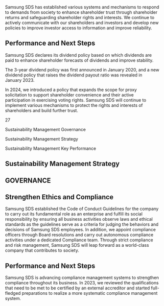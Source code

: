 Samsung SDS has established various systems and mechanisms to respond to demands from society to enhance shareholder trust through shareholder returns and safeguarding shareholder rights and interests. We continue to actively communicate with our shareholders and investors and develop new policies to improve investor access to information and improve reliability.

## **Performance and Next Steps**

Samsung SDS declares its dividend policy based on which dividends are paid to enhance shareholder forecasts of dividends and improve stability.

The 3-year dividend policy was first announced in January 2020, and a new dividend policy that raises the dividend payout ratio was revealed in January 2023.

In 2024, we introduced a policy that expands the scope for proxy solicitation to support shareholder convenience and their active participation in exercising voting rights. Samsung SDS will continue to implement various mechanisms to protect the rights and interests of shareholders and build further trust.

27

Sustainability Management Governance

Sustainability Management Strategy

Sustainability Management Key Performance

## **Sustainability Management Strategy**

## **GOVERNANCE**

## **Strengthen Ethics and Compliance**

Samsung SDS established the Code of Conduct Guidelines for the company to carry out its fundamental role as an enterprise and fulfill its social responsibility by ensuring all business activities observe laws and ethical standards as the guidelines serve as a criteria for judging the behaviors and decisions of Samsung SDS employees. In addition, we appoint compliance officers through Board resolutions and carry out autonomous compliance activities under a dedicated Compliance team. Through strict compliance and risk management, Samsung SDS will leap forward as a world-class company that contributes to society.

## **Performance and Next Steps**

Samsung SDS is advancing compliance management systems to strengthen compliance throughout its business. In 2023, we reviewed the qualifications that need to be met to be certified by an external accreditor and started full-fledged preparations to realize a more systematic compliance management system.